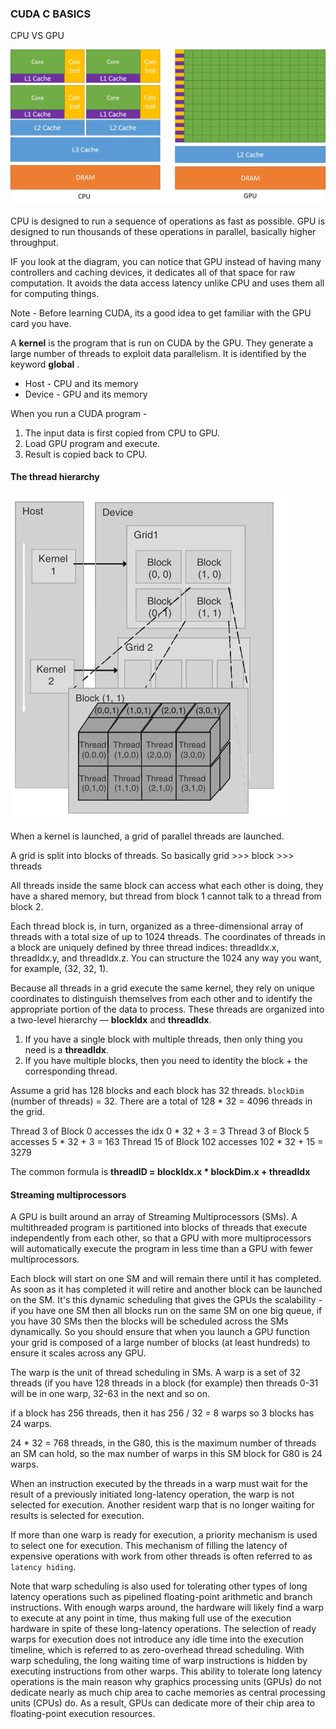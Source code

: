 ### CUDA C BASICS

CPU VS GPU

<img src="image.png" alt="alt text" width="800"/>

CPU is designed to run a sequence of operations as fast as possible.
GPU is designed to run thousands of these operations in parallel, basically higher throughput.

IF you look at the diagram, you can notice that GPU instead of having many controllers and caching devices, it dedicates all of that space for raw computation. It avoids the data access latency unlike CPU and uses them all for computing things.

Note - Before learning CUDA, its a good idea to get familiar with the GPU card you have.

A **kernel** is the program that is run on CUDA by the GPU. They generate a large number of threads to exploit data parallelism. It is identified by the keyword __global__ .

- Host - CPU and its memory
- Device - GPU and its memory

When you run a CUDA program -
1. The input data is first copied from CPU to GPU.
2. Load GPU program and execute.
3. Result is copied back to CPU.


#### The thread hierarchy

![alt text](image-1.png)

When a kernel is launched, a grid of parallel threads are launched.

A grid is split into blocks of threads. So basically grid >>> block >>> threads

All threads inside the same block can access what each other is doing, they have a shared memory, but thread from block 1 cannot talk to a thread from block 2.

Each thread block is, in turn, organized as a three-dimensional array of threads with a total size of up to 1024 threads. 
The coordinates of threads in a block are uniquely defined by three thread indices: threadIdx.x, threadIdx.y, and threadIdx.z.
You can structure the 1024 any way you want, for example, (32, 32, 1).


Because all threads in a grid execute the same kernel, they rely on unique coordinates to distinguish themselves from each other and to identify the appropriate portion of the data to process. These threads are organized into a two-level hierarchy — **blockIdx** and **threadIdx**.

1. If you have a single block with multiple threads, then only thing you need is a **threadIdx**.
2. If you have multiple blocks, then you need to identity the block + the corresponding thread.

Assume a grid has 128 blocks and each block has 32 threads. 
   `blockDim` (number of threads) = 32.
   There are a total of 128 * 32 = 4096 threads in the grid. 

Thread 3 of Block 0 accesses the idx 0 * 32 + 3 = 3 
Thread 3 of Block 5 accesses 5 * 32 + 3 = 163
Thread 15 of Block 102 accesses 102 * 32 + 15 = 3279

The common formula is **threadID = blockIdx.x * blockDim.x + threadIdx** 


#### Streaming multiprocessors

A GPU is built around an array of Streaming Multiprocessors (SMs). A multithreaded program is partitioned into blocks of threads that execute independently from each other, so that a GPU with more multiprocessors will automatically execute the program in less time than a GPU with fewer multiprocessors.

Each block will start on one SM and will remain there until it has completed. As soon as it has completed it will retire and another block can be launched on the SM. It's this dynamic scheduling that gives the GPUs the scalability - if you have one SM then all blocks run on the same SM on one big queue, if you have 30 SMs then the blocks will be scheduled across the SMs dynamically. So you should ensure that when you launch a GPU function your grid is composed of a large number of blocks (at least hundreds) to ensure it scales across any GPU.

The warp is the unit of thread scheduling in SMs.
A warp is a set of 32 threads (if you have 128 threads in a block (for example) then threads 0-31 will be in one warp, 32-63 in the next and so on.

if a block has 256 threads, then it has 256 / 32 = 8 warps
so 3 blocks has 24 warps.

24 * 32 = 768 threads, in the G80, this is the maximum number of threads an SM can hold, so the max number of warps in this SM block for G80 is 24 warps.

When an instruction executed by the threads in a warp must wait for the result of a previously initiated long-latency operation, the warp is not selected for execution. Another resident warp that is no longer waiting for results is selected for execution. 

If more than one warp is ready for execution, a priority mechanism is used to select one for execution. This mechanism of filling the latency of expensive operations with work from
other threads is often referred to as `latency hiding`.

Note that warp scheduling is also used for tolerating other types of long latency operations such as pipelined floating-point arithmetic and branch instructions.
With enough warps around, the hardware will likely find a warp to execute at any point in time, thus making full use of the execution hardware in spite of these long-latency operations. The selection of ready warps for execution does not introduce any idle time into the execution timeline, which is referred to as zero-overhead thread scheduling. 
With warp scheduling, the long waiting time of warp instructions is hidden by executing instructions from other warps. This ability to tolerate long
latency operations is the main reason why graphics processing units (GPUs) do not dedicate nearly as much chip area to cache memories as central processing units (CPUs) do. 
As a result, GPUs can dedicate more of their chip area to floating-point execution resources.
